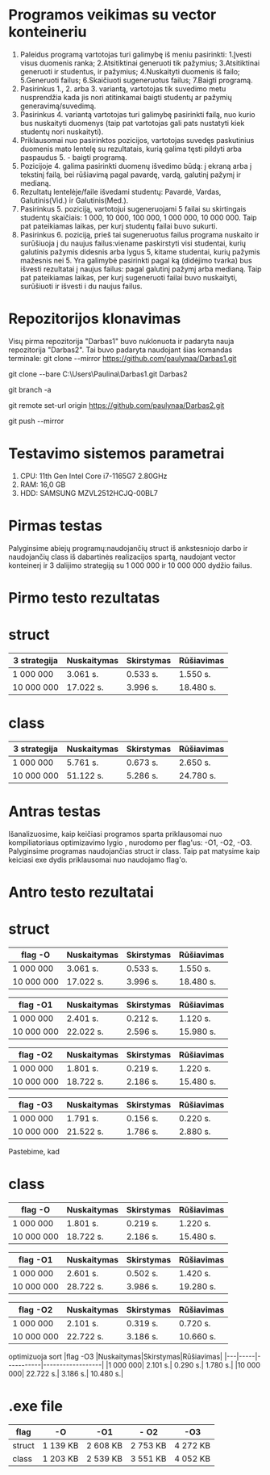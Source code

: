 # Programos veikimas su vector konteineriu
1. Paleidus programą vartotojas turi galimybę iš meniu pasirinkti: 1.Įvesti visus duomenis ranka; 2.Atsitiktinai generuoti tik pažymius; 3.Atsitiktinai generuoti ir studentus, ir pažymius; 4.Nuskaityti duomenis iš failo; 5.Generuoti failus; 6.Skaičiuoti sugeneruotus failus; 7.Baigti programą.
2. Pasirinkus 1., 2. arba 3. variantą, vartotojas tik suvedimo metu nusprendžia kada jis nori atitinkamai baigti studentų ar pažymių generavimą/suvedimą.
3. Pasirinkus 4. variantą vartotojas turi galimybę pasirinkti failą, nuo kurio bus nuskaityti duomenys (taip pat vartotojas gali pats nustatyti kiek studentų nori nuskaityti).
4. Priklausomai nuo pasirinktos pozicijos, vartotojas suvedęs paskutinius duomenis mato lentelę su rezultatais, kurią galima tęsti pildyti arba paspaudus 5. - baigti programą.
5. Pozicijoje 4. galima pasirinkti duomenų išvedimo būdą: į ekraną arba į tekstinį failą, bei rūšiavimą pagal pavardę, vardą, galutinį pažymį ir medianą.
6. Rezultatų lentelėje/faile išvedami studentų: Pavardė, Vardas, Galutinis(Vid.) ir Galutinis(Med.).
7. Pasirinkus 5. poziciją, vartotojui sugeneruojami 5 failai su skirtingais studentų skaičiais: 1 000, 10 000, 100 000, 1 000 000, 10 000 000. Taip pat pateikiamas laikas, per kurį studentų failai buvo sukurti.
8. Pasirinkus 6. poziciją, prieš tai sugeneruotus failus programa nuskaito ir surūšiuoja į du naujus failus:viename paskirstyti visi studentai, kurių galutinis pažymis didesnis arba lygus 5, kitame studentai, kurių pažymis mažesnis nei 5. Yra galimybė pasirinkti pagal ką (didėjimo tvarka) bus išvesti rezultatai į naujus failus: pagal galutinį pažymį arba medianą. Taip pat pateikiamas laikas, per kurį sugeneruoti failai buvo nuskaityti, surūšiuoti ir išvesti i du naujus failus.
# Repozitorijos klonavimas
Visų pirma repozitorija "Darbas1" buvo nuklonuota ir padaryta nauja repozitorija "Darbas2". Tai buvo padaryta naudojant šias komandas terminale:
git clone --mirror https://github.com/paulynaa/Darbas1.git

git clone --bare C:\Users\Paulina\Darbas1.git Darbas2

git branch -a

git remote set-url origin https://github.com/paulynaa/Darbas2.git

git push --mirror
# Testavimo sistemos parametrai
1. CPU: 11th Gen Intel Core i7-1165G7 2.80GHz
2. RAM: 16,0 GB
3. HDD: SAMSUNG MZVL2512HCJQ-00BL7
# Pirmas testas
Palyginsime abiejų programų:naudojančių struct iš ankstesniojo darbo ir naudojančių class iš dabartinės realizacijos spartą, naudojant vector konteinerį ir 3 dalijimo strategiją su 1 000 000 ir 10 000 000 dydžio failus.
# Pirmo testo rezultatas
# struct 
|3 strategija|Nuskaitymas|Skirstymas|Rūšiavimas|
|---|-----|-----------|------------------|
|1 000 000| 3.061 s.| 0.533 s.| 1.550 s.|
|10 000 000| 17.022 s.| 3.996 s.| 18.480 s.|

# class
|3 strategija|Nuskaitymas|Skirstymas|Rūšiavimas|
|---|-----|-----------|------------------|
|1 000 000| 5.761 s.| 0.673 s.| 2.650 s.|
|10 000 000| 51.122 s.| 5.286 s.| 24.780 s.|

# Antras testas
Išanalizuosime, kaip keičiasi programos sparta priklausomai nuo kompiliatoriaus optimizavimo lygio , nurodomo per flag'us: -O1, -O2, -O3. Palyginsime programas naudojančias struct ir class. Taip pat matysime kaip keiciasi exe dydis priklausomai nuo naudojamo flag'o.
# Antro testo rezultatai
# struct 
|flag -O |Nuskaitymas|Skirstymas|Rūšiavimas|
|---|-----|-----------|------------------|
|1 000 000| 3.061 s.| 0.533 s.| 1.550 s.|
|10 000 000| 17.022 s.| 3.996 s.| 18.480 s.|

|flag -O1 |Nuskaitymas|Skirstymas|Rūšiavimas|
|---|-----|-----------|------------------|
|1 000 000| 2.401 s.| 0.212 s.| 1.120 s.|
|10 000 000| 22.022 s.| 2.596 s.| 15.980 s.|

|flag -O2 |Nuskaitymas|Skirstymas|Rūšiavimas|
|---|-----|-----------|------------------|
|1 000 000| 1.801 s.| 0.219 s.| 1.220 s.|
|10 000 000| 18.722 s.| 2.186 s.| 15.480 s.|

|flag -O3 |Nuskaitymas|Skirstymas|Rūšiavimas|
|---|-----|-----------|------------------|
|1 000 000| 1.791 s.| 0.156 s.| 0.220 s.|
|10 000 000| 21.522 s.| 1.786 s.| 2.880 s.|

Pastebime, kad

# class

|flag -O |Nuskaitymas|Skirstymas|Rūšiavimas|
|---|-----|-----------|------------------|
|1 000 000| 1.801 s.| 0.219 s.| 1.220 s.|pakeisti
|10 000 000| 18.722 s.| 2.186 s.| 15.480 s.|

|flag -O1 |Nuskaitymas|Skirstymas|Rūšiavimas|
|---|-----|-----------|------------------|
|1 000 000| 2.601 s.| 0.502 s.| 1.420 s.|
|10 000 000| 28.722 s.| 3.986 s.| 19.280 s.|

|flag -O2 |Nuskaitymas|Skirstymas|Rūšiavimas|
|---|-----|-----------|------------------|
|1 000 000| 2.101 s.| 0.319 s.| 0.720 s.|
|10 000 000| 22.722 s.| 3.186 s.| 10.660 s.|

optimizuoja sort
|flag -O3 |Nuskaitymas|Skirstymas|Rūšiavimas|
|---|-----|-----------|------------------|
|1 000 000| 2.101 s.| 0.290 s.| 1.780 s.|
|10 000 000| 22.722 s.| 3.186 s.| 10.480 s.|

# .exe file

|flag | -O | -O1 | - O2| -O3|
|---|-----|-----------|------------------|--------|
|struct| 1 139 KB| 2 608 KB| 2 753 KB| 4 272 KB |
|class| 1 203 KB | 2 539 KB| 3 551 KB | 4 052 KB|
